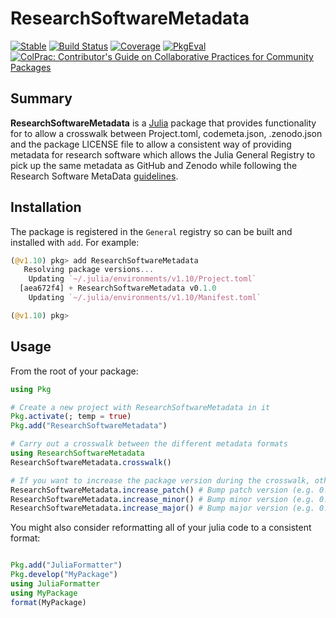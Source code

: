 # ResearchSoftwareMetadata

[![Stable](https://img.shields.io/badge/docs-stable-blue.svg)](https://richardreeve.github.io/ResearchSoftwareMetadata.jl/stable/)
[![Build Status](https://github.com/richardreeve/ResearchSoftwareMetadata.jl/actions/workflows/testing.yaml/badge.svg?branch=main)](https://github.com/richardreeve/ResearchSoftwareMetadata.jl/actions/workflows/testing.yaml?query=branch%3Amain)
[![Coverage](https://codecov.io/gh/richardreeve/ResearchSoftwareMetadata.jl/branch/main/graph/badge.svg)](https://codecov.io/gh/richardreeve/ResearchSoftwareMetadata.jl)
[![PkgEval](https://JuliaCI.github.io/NanosoldierReports/pkgeval_badges/R/ResearchSoftwareMetadata.svg)](https://JuliaCI.github.io/NanosoldierReports/pkgeval_badges/R/ResearchSoftwareMetadata.html)
[![ColPrac: Contributor's Guide on Collaborative Practices for Community Packages](https://img.shields.io/badge/ColPrac-Contributor's%20Guide-blueviolet)](https://github.com/SciML/ColPrac)

## Summary

**ResearchSoftwareMetadata** is a [Julia](http://www.julialang.org) package that
provides functionality for to allow a crosswalk between Project.toml, codemeta.json, .zenodo.json and the package LICENSE file to allow a consistent way of providing metadata for research software which allows the Julia General Registry to pick up the same metadata as GitHub and Zenodo while following the Research Software MetaData [guidelines](https://fair-impact.github.io/RSMD-guidelines/).

## Installation

The package is registered in the `General` registry so can be
built and installed with `add`. For example:

```julia
(@v1.10) pkg> add ResearchSoftwareMetadata
   Resolving package versions...
    Updating `~/.julia/environments/v1.10/Project.toml`
  [aea672f4] + ResearchSoftwareMetadata v0.1.0
    Updating `~/.julia/environments/v1.10/Manifest.toml`

(@v1.10) pkg>
```

## Usage

From the root of your package:

```julia
using Pkg

# Create a new project with ResearchSoftwareMetadata in it
Pkg.activate(; temp = true)
Pkg.add("ResearchSoftwareMetadata")

# Carry out a crosswalk between the different metadata formats
using ResearchSoftwareMetadata
ResearchSoftwareMetadata.crosswalk()

# If you want to increase the package version during the crosswalk, other possibilities are:
ResearchSoftwareMetadata.increase_patch() # Bump patch version (e.g. 0.4.1 -> 0.4.2)
ResearchSoftwareMetadata.increase_minor() # Bump minor version (e.g. 0.4.1 -> 0.5.0)
ResearchSoftwareMetadata.increase_major() # Bump major version (e.g. 0.4.1 -> 1.0.0)
```

You might also consider reformatting all of your julia code to a consistent format:

```julia

Pkg.add("JuliaFormatter")
Pkg.develop("MyPackage")
using JuliaFormatter
using MyPackage
format(MyPackage)
```
